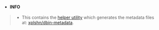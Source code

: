 - #### INFO
> - This contains the [helper utility](https://github.com/xplshn/dbin/blob/master/misc/cmd/modMetadata/modMetadata.go) which generates the metadata files at: [xplshn/dbin-metadata](https://github.com/xplshn/dbin-metadata/tree/master/misc/cmd/modMetadata).
